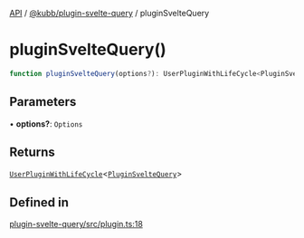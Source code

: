 [API](../../../packages.md) / [@kubb/plugin-svelte-query](../index.md) / pluginSvelteQuery

# pluginSvelteQuery()

```ts
function pluginSvelteQuery(options?): UserPluginWithLifeCycle<PluginSvelteQuery>
```

## Parameters

• **options?**: `Options`

## Returns

[`UserPluginWithLifeCycle`](../../core/type-aliases/UserPluginWithLifeCycle.md)\<[`PluginSvelteQuery`](../type-aliases/PluginSvelteQuery.md)\>

## Defined in

[plugin-svelte-query/src/plugin.ts:18](https://github.com/kubb-project/kubb/blob/ff80665146ae086e044807d0072fda660e72e1fd/packages/plugin-svelte-query/src/plugin.ts#L18)
